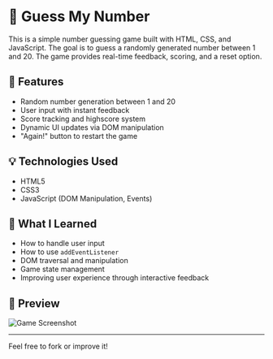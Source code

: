 # 🎯 Guess My Number

This is a simple number guessing game built with HTML, CSS, and JavaScript. The goal is to guess a randomly generated number between 1 and 20. The game provides real-time feedback, scoring, and a reset option.

## 🚀 Features

- Random number generation between 1 and 20
- User input with instant feedback
- Score tracking and highscore system
- Dynamic UI updates via DOM manipulation
- "Again!" button to restart the game

## 💡 Technologies Used

- HTML5
- CSS3
- JavaScript (DOM Manipulation, Events)

## 🧠 What I Learned

- How to handle user input
- How to use `addEventListener`
- DOM traversal and manipulation
- Game state management
- Improving user experience through interactive feedback

## 📸 Preview

![Game Screenshot](./screenshot.png)

---

Feel free to fork or improve it!
